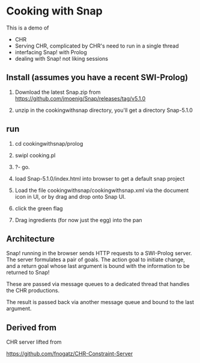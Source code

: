 # Cooking with Snap

This is a demo of
 
  * CHR
  * Serving CHR, complicated by CHR's need to run in a single thread
  * interfacing Snap! with Prolog
  * dealing with Snap! not liking sessions

## Install (assumes you have a recent SWI-Prolog)

1. Download the latest Snap.zip from 
https://github.com/jmoenig/Snap/releases/tag/v5.1.0

2. unzip in the cookingwithsnap directory, you'll get a directory Snap-5.1.0

## run

1. cd cookingwithsnap/prolog

2. swipl cooking.pl

3. ?- go.

4. load Snap-5.1.0/index.html into browser to get a default snap project

5. Load the file cookingwithsnap/cookingwithsnap.xml via the document icon in UI,
or by drag and drop onto Snap UI.

6. click the green flag

7. Drag  ingredients (for now just the egg) into the pan

## Architecture

Snap! running in the browser sends HTTP requests to a SWI-Prolog server. The server formulates a pair of goals. The action goal to initiate change, and a return goal
whose last argument is bound with the information to be returned to Snap!

These are passed via message queues to a dedicated thread that handles the CHR productions.

The result is passed back via another message queue and bound to the last argument.

## Derived from

CHR server lifted from

https://github.com/fnogatz/CHR-Constraint-Server


